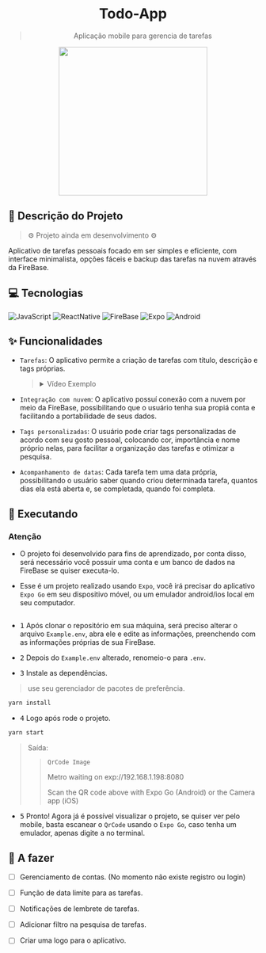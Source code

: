 <h1 align="center">Todo-App</h1>

 <blockquote>
     <p align="center">Aplicação mobile para gerencia de tarefas</p>
 </blockquote>

<div align="center">
    <image src="https://github.com/alvarosoaress/todo-app/assets/13721147/aa429c94-1480-43d9-af03-e944c09e0ffb" width=300 />
</div>

## 🧠 Descrição do Projeto

> ⚙ Projeto ainda em desenvolvimento ⚙

Aplicativo de tarefas pessoais focado em ser simples e eficiente, com interface minimalista, opções fáceis e backup das tarefas na nuvem através da FireBase.

## 💻 Tecnologias

![JavaScript](https://img.shields.io/badge/JavaScript-20232A?style=for-the-badge&logo=javascript)
![ReactNative](https://img.shields.io/badge/ReactNative-20232A?style=for-the-badge&logo=react)
![FireBase](https://img.shields.io/badge/FireBase-20232A?style=for-the-badge&logo=firebase)
![Expo](https://img.shields.io/badge/Expo-20232A?style=for-the-badge&logo=expo)
![Android](https://img.shields.io/badge/Android-20232A?style=for-the-badge&logo=android)

## ✨ Funcionalidades

- `Tarefas`: O aplicativo permite a criação de tarefas com título, descrição e tags próprias.

  <blockquote>
  <details>
  <summary>
  Vídeo Exemplo
  </summary>

  <https://github.com/alvarosoaress/todo-app/assets/13721147/3574b9c0-2fdc-492d-a98a-426f0ce26cab>

  </details>
  </blockquote>

- `Integração com nuvem`: O aplicativo possuí conexão com a nuvem por meio da FireBase, possibilitando que o usuário tenha sua propiá conta e facilitando a portabilidade de seus dados.

- `Tags personalizadas`: O usuário pode criar tags personalizadas de acordo com seu gosto pessoal, colocando cor, importância e nome próprio nelas, para facilitar a organização das tarefas e otimizar a pesquisa.

- `Acompanhamento de datas`: Cada tarefa tem uma data própria, possibilitando o usuário saber quando criou determinada tarefa, quantos dias ela está aberta e, se completada, quando foi completa.

## 🚀 Executando

### Atenção

- O projeto foi desenvolvido para fins de aprendizado, por conta disso, será necessário você possuir uma conta e um banco de dados na FireBase se quiser executa-lo.

- Esse é um projeto realizado usando `Expo`, você irá precisar do aplicativo `Expo Go` em seu dispositivo móvel, ou um emulador android/ios local em seu computador.

##

- <kbd>1</kbd> Após clonar o repositório em sua máquina, será preciso alterar o arquivo `Example.env`, abra ele e edite as informações, preenchendo com as informações próprias de sua FireBase.

- <kbd>2</kbd> Depois do `Example.env` alterado, renomeio-o para `.env`.

- <kbd>3</kbd> Instale as dependências.

> use seu gerenciador de pacotes de preferência.

```sh
yarn install
```

- <kbd>4</kbd> Logo após rode o projeto.

```sh
yarn start
```

> Saída:
>> `QrCode Image`
>> 
>> Metro waiting on exp://192.168.1.198:8080
>> 
>> Scan the QR code above with Expo Go (Android) or the Camera app (iOS)

- <kbd>5</kbd> Pronto! Agora já é possível visualizar o projeto, se quiser ver pelo mobile, basta escanear o `QrCode` usando o `Expo Go`, caso tenha um emulador, apenas digite <kbd>a</kbd> no terminal.

## 💭 A fazer

- [ ] Gerenciamento de contas. (No momento não existe registro ou login)

- [ ] Função de data limite para as tarefas.

- [ ] Notificações de lembrete de tarefas.

- [ ] Adicionar filtro na pesquisa de tarefas.

- [ ] Criar uma logo para o aplicativo.

<!--
Todo-App
3

JavaScript;ReactNative;FireBase;Expo;Android;iOS
https://github.com/alvarosoaress/todo-app/assets/13721147/aa429c94-1480-43d9-af03-e944c09e0ffb
Aplicativo de tarefas pessoais focado em ser simples e eficiente, com interface minimalista, opções fáceis e backup das tarefas na nuvem através da FireBase.
available
-->

